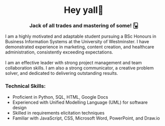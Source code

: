<h1 align="center">Hey yall🦋</h1>
<h3 align="center">

<h3  align="center" >Jack of all trades and mastering of some! 🂻 </h3>
<p>
    I am a highly motivated and adaptable student pursuing a BSc Honours in Business Information Systems at the University of Westminster. I have demonstrated experience in marketing, content creation, and healthcare administration, consistently exceeding expectations. <br><br>
    I am an effective leader with strong project management and team collaboration skills. I am also a strong communicator, a creative problem solver, and dedicated to delivering outstanding results.
</p>

<h3>Technical Skills:</h3>
<ul>
    <li>Proficient in Python, SQL, HTML, Google Docs</li>
    <li>Experienced with Unified Modelling Language (UML) for software design</li>
    <li>Skilled in requirements elicitation techniques</li>
    <li>Familiar with JavaScript, CSS, Microsoft Word, PowerPoint, and Draw.io</li>
</ul>
